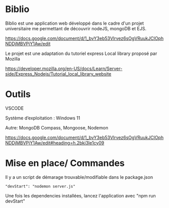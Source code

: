 <h1 style={ text-align: center;}>Biblio</h1>

 

Biblio est une application web développé dans le cadre d'un projet universitaire me permettant de découvrir nodeJS, mongoDB et EJS.

https://docs.google.com/document/d/1_bvY3eb53Vlrvez6sOgVRuukJClOphNDDjMBVPjY1Aw/edit

Le projet est une adaptation du tutoriel express Local library proposé par Mozilla

https://developer.mozilla.org/en-US/docs/Learn/Server-side/Express_Nodejs/Tutorial_local_library_website
 
<h1>Outils</h1>

VSCODE
 
Système d’exploitation : Windows 11

Autre: MongoDB Compass, Mongoose, Nodemon

https://docs.google.com/document/d/1_bvY3eb53Vlrvez6sOgVRuukJClOphNDDjMBVPjY1Aw/edit#heading=h.2bki3le1cy09

<h1>Mise en place/ Commandes</h1>

Il y a un script de démarage trouvable/modifiable dans le package.json

    "devStart": "nodemon server.js"

Une fois les dependencies installées, lancez l'application avec "npm run devStart"


 
